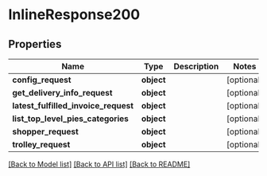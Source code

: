 # InlineResponse200

## Properties
Name | Type | Description | Notes
------------ | ------------- | ------------- | -------------
**config_request** | **object** |  | [optional] 
**get_delivery_info_request** | **object** |  | [optional] 
**latest_fulfilled_invoice_request** | **object** |  | [optional] 
**list_top_level_pies_categories** | **object** |  | [optional] 
**shopper_request** | **object** |  | [optional] 
**trolley_request** | **object** |  | [optional] 

[[Back to Model list]](../README.md#documentation-for-models) [[Back to API list]](../README.md#documentation-for-api-endpoints) [[Back to README]](../README.md)


